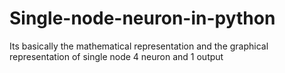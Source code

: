 # Single-node-neuron-in-python
Its basically the mathematical representation and the graphical representation of single node 4 neuron and 1 output
